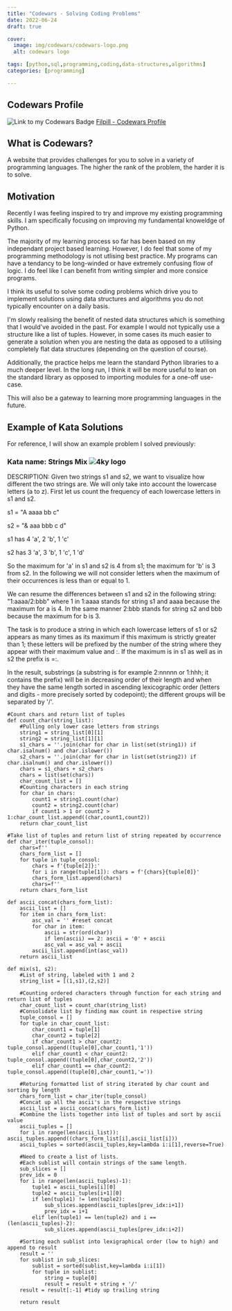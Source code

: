 ```yaml
---
title: "Codewars - Solving Coding Problems"
date: 2022-06-24
draft: true

cover:
  image: img/codewars/codewars-logo.png
  alt: codewars logo

tags: [python,sql,programming,coding,data-structures,algorithms]
categories: [programming]

---
```

## Codewars Profile

![Link to my Codewars Badge](https://www.codewars.com/users/Filpill/badges/large)
[Filpill - Codewars Profile](https://www.codewars.com/users/Filpill/)


## What is Codewars?
A website that provides challenges for you to solve in a variety of programming languages. The higher the rank of the problem, the harder it is to solve.

## Motivation

Recently I was feeling inspired to try and improve my existing programming skills. I am specifically focusing on improving my fundamental knoweldge of Python.

The majority of my learning process so far has been based on my independant project based learning. However, I do feel that some of my programming methodology is not utlising best practice. My programs can have a tendancy to be long-winded or have extremely confusing flow of logic. I do feel like I can benefit from writing simpler and more consice programs.

I think its useful to solve some coding problems which drive you to implement solutions using data structures and algorithms you do not typically encounter on a daily basis.

I'm slowly realising the benefit of nested data structures which is something that I would've avoided in the past. For example I would not typically use a structure like a list of tuples. However, in some cases its much easier to generate a solution when you are nesting the data as opposed to a utilising completely flat data structures (depending on the question of course).

Additionally, the practice helps me learn the standard Python libraries to a much deeper level. In the long run, I think it will be more useful to lean on the standard library as opposed to importing modules for a one-off use-case.

This will also be a gateway to learning more programming languages in the future.

## Example of Kata Solutions

For reference, I will show an example problem I solved previously:

### Kata name: Strings Mix   ![4ky logo](/img/codewars/4kyu.png)

DESCRIPTION:
Given two strings s1 and s2, we want to visualize how different the two strings are. We will only take into account the lowercase letters (a to z). First let us count the frequency of each lowercase letters in s1 and s2.

s1 = "A aaaa bb c"

s2 = "& aaa bbb c d"

s1 has 4 'a', 2 'b', 1 'c'

s2 has 3 'a', 3 'b', 1 'c', 1 'd'

So the maximum for 'a' in s1 and s2 is 4 from s1; the maximum for 'b' is 3 from s2. In the following we will not consider letters when the maximum of their occurrences is less than or equal to 1.

We can resume the differences between s1 and s2 in the following string: "1:aaaa/2:bbb" where 1 in 1:aaaa stands for string s1 and aaaa because the maximum for a is 4. In the same manner 2:bbb stands for string s2 and bbb because the maximum for b is 3.

The task is to produce a string in which each lowercase letters of s1 or s2 appears as many times as its maximum if this maximum is strictly greater than 1; these letters will be prefixed by the number of the string where they appear with their maximum value and :. If the maximum is in s1 as well as in s2 the prefix is =:.

In the result, substrings (a substring is for example 2:nnnnn or 1:hhh; it contains the prefix) will be in decreasing order of their length and when they have the same length sorted in ascending lexicographic order (letters and digits - more precisely sorted by codepoint); the different groups will be separated by '/'.

```[python]
#Count chars and return list of tuples
def count_char(string_list):
    #Pulling only lower case letters from strings
    string1 = string_list[0][1]
    string2 = string_list[1][1]
    s1_chars = ''.join(char for char in list(set(string1)) if char.isalnum() and char.islower())
    s2_chars = ''.join(char for char in list(set(string2)) if char.isalnum() and char.islower())
    chars = s1_chars + s2_chars
    chars = list(set(chars))
    char_count_list = []
    #Counting characters in each string
    for char in chars:
        count1 = string1.count(char)
        count2 = string2.count(char)
        if count1 > 1 or count2 > 1:char_count_list.append((char,count1,count2))
    return char_count_list

#Take list of tuples and return list of string repeated by occurrence
def char_iter(tuple_consol):
    chars=f''
    chars_form_list = []
    for tuple in tuple_consol:
        chars = f'{tuple[2]}:'
        for i in range(tuple[1]): chars = f'{chars}{tuple[0]}'
        chars_form_list.append(chars)
        chars=f''
    return chars_form_list

def ascii_concat(chars_form_list):
    ascii_list = []
    for item in chars_form_list:
        asc_val = '' #reset concat
        for char in item:
            ascii = str(ord(char))
            if len(ascii) == 2: ascii = '0' + ascii
            asc_val = asc_val + ascii
        ascii_list.append(int(asc_val))
    return ascii_list

def mix(s1, s2):
    #List of string, labeled with 1 and 2
    string_list = [(1,s1),(2,s2)]

    #Counting ordered characters through function for each string and return list of tuples
    char_count_list = count_char(string_list)
    #Consolidate list by finding max count in respective string
    tuple_consol = []
    for tuple in char_count_list:
        char_count1 = tuple[1]
        char_count2 = tuple[2]
        if char_count1 > char_count2: tuple_consol.append((tuple[0],char_count1,'1'))
        elif char_count1 < char_count2: tuple_consol.append((tuple[0],char_count2,'2'))
        elif char_count1 == char_count2: tuple_consol.append((tuple[0],char_count1,'='))

    #Returing formatted list of string iterated by char count and sorting by length
    chars_form_list = char_iter(tuple_consol)
    #Concat up all the ascii's in the respective strings
    ascii_list = ascii_concat(chars_form_list)
    #Combine the lists together into list of tuples and sort by ascii value
    ascii_tuples = []
    for i in range(len(ascii_list)): ascii_tuples.append((chars_form_list[i],ascii_list[i]))
    ascii_tuples = sorted(ascii_tuples,key=lambda i:i[1],reverse=True)

    #Need to create a list of lists.
    #Each sublist will contain strings of the same length.
    sub_slices = []
    prev_idx = 0
    for i in range(len(ascii_tuples)-1):
        tuple1 = ascii_tuples[i][0]
        tuple2 = ascii_tuples[i+1][0]
        if len(tuple1) != len(tuple2):
            sub_slices.append(ascii_tuples[prev_idx:i+1])
            prev_idx = i+1
        elif len(tuple1) == len(tuple2) and i == (len(ascii_tuples)-2):
            sub_slices.append(ascii_tuples[prev_idx:i+2])

    #Sorting each sublist into lexigraphical order (low to high) and append to result
    result = ''
    for sublist in sub_slices:
        sublist = sorted(sublist,key=lambda i:i[1])
        for tuple in sublist:
            string = tuple[0]
            result = result + string + '/'
    result = result[:-1] #tidy up trailing string

    return result
```
